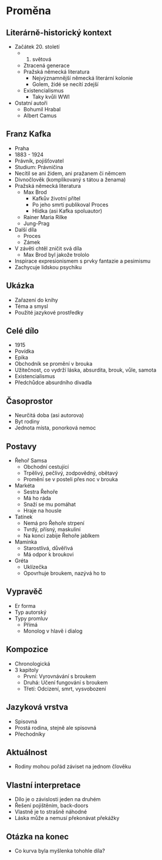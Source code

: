 # Proměna

## Literárně-historický kontext
- Začátek 20. století
    - 1. světová
    - Ztracená generace
    - Pražská německá literatura
        - Nejvýznamnější německá literární kolonie
        - Golem, židé se necítí zdejší
    - Existencialismus
        - Taky kvůli WWI
- Ostatní autoři
    - Bohumil Hrabal
    - Albert Camus

## Franz Kafka
- Praha
- 1883 - 1924
- Právník, pojišťovatel
- Studium: Právničina
- Necítil se ani židem, ani pražanem či němcem
- Divnočlověk (komplikovaný s tátou a ženama)
- Pražská německá literatura
    - Max Brod
        - Kafkův životní přítel
        - Po jeho smrti publikoval Proces
        - Hlídka (asi Kafka spoluautor)
    - Rainer Maria Rilke
    - Jung-Prag
- Další díla
    - Proces
    - Zámek
- V závěti chtěl zničit svá díla
    - Max Brod byl jakože trololo
- Inspirace expresionismem s prvky fantazie a pesimismu
- Zachycuje lidskou psychiku

## Ukázka
- Zařazení do knihy
- Téma a smysl
- Použité jazykové prostředky

## Celé dílo
- 1915
- Povídka
- Epika
- Obchodník se promění v brouka
- Užitečnost, co vydrží láska, absurdita, brouk, vůle, samota
- Existencialismus
- Předchůdce absurdního divadla

## Časoprostor
- Neurčitá doba (asi autorova)
- Byt rodiny
- Jednota místa, ponorková nemoc

## Postavy
- Řehoř Samsa
    - Obchodní cestující
    - Trpělivý, pečlivý, zodpovědný, obětavý
    - Promění se v posteli přes noc v brouka
- Markéta
    - Sestra Řehoře
    - Má ho ráda
    - Snaží se mu pomáhat
    - Hraje na housle
- Tatínek
    - Nemá pro Řehoře strpení
    - Tvrdý, přísný, maskuliní
    - Na konci zabije Řehoře jablkem
- Maminka
    - Starostlivá, důvěřivá
    - Má odpor k broukovi
- Gréta
    - Uklízečka
    - Opovrhuje broukem, nazývá ho to

## Vypravěč
- Er forma
- Typ autorský
- Typy promluv
    - Přímá
    - Monolog v hlavě i dialog

## Kompozice
- Chronologická
- 3 kapitoly
    - První: Vyrovnávání s broukem
    - Druhá: Učení fungování s broukem
    - Třetí: Odcizení, smrt, vysvobození

## Jazyková vrstva
- Spisovná
- Prostá rodina, stejně ale spisovná
- Přechodníky

## Aktuálnost
- Rodiny mohou pořád záviset na jednom člověku

## Vlastní interpretace
- Dílo je o závislosti jeden na druhém
- Řešení pojištěním, back-doors
- Vlastně je to strašně náhodné
- Láska může a nemusí překonávat překážky

## Otázka na konec
- Co kurva byla myšlenka tohohle díla?

